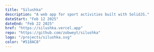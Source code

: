 ```yaml
---
title: "Silushka"
description: "A web app for sport activities built with SolidJS."
dateStart: "Feb 12 2025"
dateEnd: "Feb 22 2025"
href: "https://silushka.vercel.app"
repo: "https://github.com/zobweyt/silushka"
logo: "/projects/silushka.svg"
color: "#518AC8"
---
```

